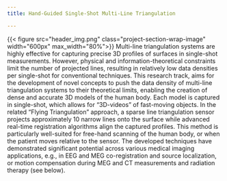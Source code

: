 ```yaml
---
title: Hand-Guided Single-Shot Multi-Line Triangulation 

---
```

{{< figure src="header_img.png" class="project-section-wrap-image" width="600px" max_width="80%">}}
Multi-line triangulation systems are highly effective for capturing precise 3D profiles of surfaces in single-shot measurements. However, physical and information-theoretical constraints limit the number of projected lines, resulting in relatively low data densities per single-shot for conventional techniques. This research track, aims for the development of novel concepts to push the data density of multi-line triangulation systems to their theoretical limits, enabling the creation of dense and accurate 3D models of the human body. Each model is captured in single-shot, which allows for “3D-videos” of fast-moving objects. In the related “Flying Triangulation” approach, a sparse line triangulation sensor projects approximately 10 narrow lines onto the surface while advanced real-time registration algorithms align the captured profiles. This method is particularly well-suited for free-hand scanning of the human body, or when the patient moves relative to the sensor. The developed techniques have demonstrated significant potential across various medical imaging applications, e.g., in EEG and MEG co-registration and source localization, or motion compensation during MEG and CT measurements and radiation therapy (see below). 